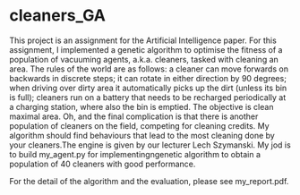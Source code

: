 # cleaners_GA
This project is an assignment for the Artificial Intelligence paper. For this assignment, 
I implemented a genetic algorithm to optimise the fitness of a
population of vacuuming agents, a.k.a. cleaners, tasked with cleaning an area. The rules
of the world are as follows: a cleaner can move forwards on backwards in discrete steps; it
can rotate in either direction by 90 degrees; when driving over dirty area it automatically
picks up the dirt (unless its bin is full); cleaners run on a battery that needs to be recharged
periodically at a charging station, where also the bin is emptied. The objective is clean
maximal area. Oh, and the final complication is that there is another population of cleaners
on the field, competing for cleaning credits. My algorithm should find behaviours that
lead to the most cleaning done by your cleaners.The engine is given by our lecturer Lech Szymanski. 
My jod is to build my_agent.py for implementingngenetic algorithm to obtain a population of
40 cleaners with good performance. 

For the detail of the algorithm and the evaluation, please see my_report.pdf. 

